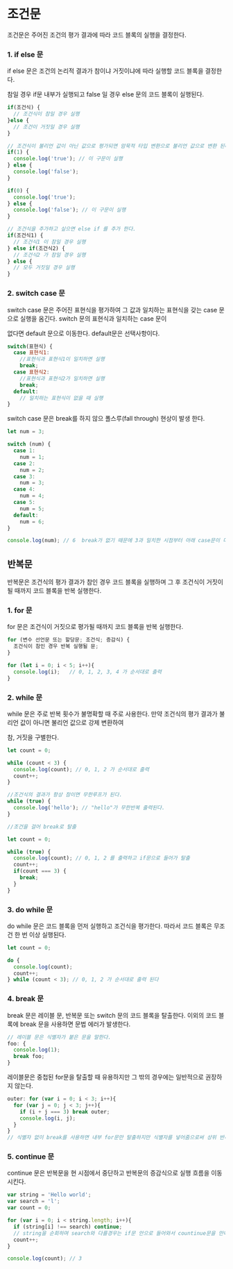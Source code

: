 # 조건문



조건문은 주어진 조건의 평가 결과에 따라 코드 블록의 실행을 결정한다.



### 1. if else 문

if else 문은 조건의 논리적 결과가 참이냐 거짓이냐에 따라 실행할 코드 블록을 결정한다. 

참일 경우 if문 내부가 실행되고 false 일 경우 else 문의 코드 블록이 실행된다.

```javascript
if(조건식) {
  // 조건식이 참일 경우 실행
}else {
  // 조건이 거짓일 경우 실행
}

// 조건식이 불리언 값이 아닌 값으로 평가되면 암묵적 타입 변환으로 불리언 값으로 변환 된다
if(1) {
  console.log('true'); // 이 구문이 실행
} else {
  console.log('false');
}

if(0) {
  console.log('true');
} else {
  console.log('false'); // 이 구문이 실행
}

// 조건식을 추가하고 싶으면 else if 를 추가 한다.
if(조건식1) {
  // 조건식1 이 참일 경우 실행
} else if(조건식2) {
  // 조건식2 가 참일 경우 실행
} else {
  // 모두 거짓일 경우 실행
}
```

 

### 2. switch case 문

switch case 문은 주어진 표현식을 평가하여 그 값과 일치하는 표현식을 갖는 case 문으로 실행을 옴긴다. switch 문의 표현식과 일치하는 case 문이

없다면 default 문으로 이동한다. default문은 선택사항이다.

```javascript
switch(표현식) {
  case 표현식1:
    //표현식과 표현식1이 일치하면 실행
    break;
  case 표현식2:
    //표현식과 표현식2가 일치하면 실행
    break;
  default:
    // 일치하는 표현식이 없을 때 실행
}
```

switch case 문은 break를 하지 않으 폴스루(fall through) 현상이 발생 한다.

```javascript
let num = 3;

switch (num) {
  case 1: 
    num = 1;
  case 2: 
    num = 2;
  case 3:
    num = 3;
  case 4:
    num = 4;
  case 5:
    num = 5;
  default:
    num = 6;
}

console.log(num); // 6  break가 없기 때문에 3과 일치한 시점부터 아래 case문이 다실행되고 default문까지 실행한다.
```





## 반복문



반복문은 조건식의 평가 결과가 참인 경우 코드 블록을 실행하며 그 후 조건식이 거짓이 될 때까지 코드 블록을 반복 실행한다.



### 1. for 문

for 문은 조건식이 거짓으로 평가될 때까지 코드 블록을 반복 실행한다.

```javascript
for (변수 선언문 또는 할당문; 조건식; 증감식) {
  조건식이 참인 경우 반복 실행될 문;
}

for (let i = 0; i < 5; i++){
  console.log(i);   // 0, 1, 2, 3, 4 가 순서대로 출력
}
```



### 2. while 문

while 문은 주로 반복 횟수가 불명확할 때 주로 사용한다. 만약 조건식의 평가 결과가 불리언 값이 아니면 불리언 값으로 강제 변환하여 

참, 거짓을 구별한다.

```javascript
let count = 0;

while (count < 3) {
  console.log(count); // 0, 1, 2 가 순서대로 출력
  count++;
}

//조건식의 결과가 항상 참이면 무한루프가 된다.
while (true) {
  console.log('hello'); // "hello"가 무한반복 출력된다. 
}

//조건을 걸어 break로 탈출

let count = 0;

while (true) {
  console.log(count); // 0, 1, 2 를 출력하고 if문으로 들어가 탈출
  count++;
  if(count === 3) {
    break;
  }
}
```



### 3. do while 문

do while 문은 코드 블록을 먼저 실행하고 조건식을 평가한다. 따라서 코드 블록은 무조건 한 번 이상 실행된다.

```javascript
let count = 0;

do {
  console.log(count);
  count++;
} while (count < 3); // 0, 1, 2 가 순서대로 출력 된다
```



### 4. break 문

break 문은 레이블 문, 반복문 또는 switch 문의 코드 블록을 탈출한다. 이외의 코드 블록에 break 문을 사용하면 문법 에러가 발생한다.

```javascript
// 레이블 문은 식별자가 붙은 문을 말한다.
foo: {                                                                                                                                                                                                                                                                                                                                                                      
  console.log(1);
  break foo;
}
```

레이블문은 중첩된 for문을 탈출할 때 유용하지만 그 밖의 경우에는 일반적으로 권장하지 않는다.

```javascript
outer: for (var i = 0; i < 3; i++){
  for (var j = 0; j < 3; j++){
    if (i + j === 3) break outer;
    console.log(i, j);
  }
}
// 식별자 없이 break를 사용하면 내부 for문만 탈출하지만 식별자를 넣어줌으로써 상위 반복문을 빠져 나간다.
```



### 5. continue 문

continue 문은 반복문을 현 시점에서 중단하고 반복문의 증감식으로 실행 흐름을 이동시킨다. 

```javascript
var string = 'Hello world';
var search = 'l';
var count = 0;

for (var i = 0; i < string.length; i++){
  if (string[i] !== search) continue;
  // string을 순회하며 search와 다를경우는 if문 안으로 들어와서 countinue문을 만나 증감식으로 이동
  count++;
}

console.log(count); // 3
```

